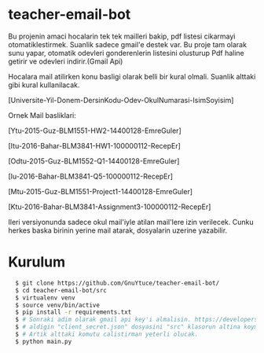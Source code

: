 # teacher-email-bot
Bu projenin amaci hocalarin tek tek mailleri bakip, pdf listesi cikarmayi otomatiklestirmek. Suanlik sadece gmail'e destek var. Bu proje tam olarak sunu yapar, otomatik odevleri gonderenlerin listesini olusturup Pdf haline getirir ve odevleri indirir.(Gmail Api)

Hocalara mail atilirken konu basligi olarak belli bir kural olmali. Suanlik alttaki gibi kural kullanilacak. 

[Universite-Yil-Donem-DersinKodu-Odev-OkulNumarasi-IsimSoyisim]

Ornek Mail basliklari:

[Ytu-2015-Guz-BLM1551-HW2-14400128-EmreGuler]

[Itu-2016-Bahar-BLM3841-HW1-100000112-RecepEr]

[Odtu-2015-Guz-BLM1552-Q1-14400128-EmreGuler]

[Iu-2016-Bahar-BLM3841-Q5-100000112-RecepEr]

[Mtu-2015-Guz-BLM1551-Project1-14400128-EmreGuler]

[Ktu-2016-Bahar-BLM3841-Assignment3-100000112-RecepEr]

Ileri versiyonunda sadece okul mail'iyle atilan mail'lere izin verilecek. Cunku herkes baska birinin yerine mail atarak, dosyalarin uzerine yazabilir.

# Kurulum

```bash
  $ git clone https://github.com/GnuYtuce/teacher-email-bot/
  $ cd teacher-email-bot/src
  $ virtualenv venv
  $ source venv/bin/active
  $ pip install -r requirements.txt
  $ # Sonraki adim olarak gmail api key'i almalisin. https://developers.google.com/gmail/api/quickstart/python
  $ # aldigin "client_secret.json" dosyasini "src" klasorun altina koymalisin.
  $ # Artik alttaki komutu calistirman yeterli olucak.
  $ python main.py
```
